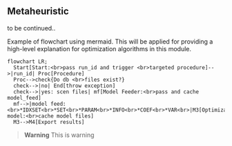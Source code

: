 ## Metaheuristic

to be continued..


Example of flowchart using mermaid.
This will be applied for providing a high-level explanation for optimization algorithms in this module.

```mermaid
flowchart LR;
  Start[Start:<br>pass run_id and trigger <br>targeted procedure]-->|run_id| Proc[Procedure] 
  Proc-->check{Do db <br>files exist?}
  check-->|no| End[throw exception]
  check-->|yes: scen files| mf[Model Feeder:<br>pass and cache model_feed]
  mf-->|model feed:<br>*IDXSET<br>*SET<br>*PARAM<br>*INFO<br>*COEF<br>*VAR<br>|M3[Optimization model:<br>cache model files]
  M3-->M4[Export results]
```

> **Warning**
> This is warning
